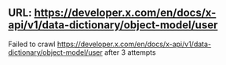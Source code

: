 URL: https://developer.x.com/en/docs/x-api/v1/data-dictionary/object-model/user
---
Failed to crawl https://developer.x.com/en/docs/x-api/v1/data-dictionary/object-model/user after 3 attempts